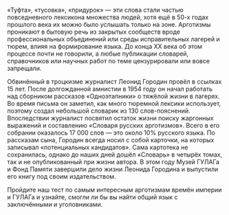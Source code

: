 «Туфта», «тусовка», «придурок» — эти слова стали частью повседневного лексикона множества людей, хотя ещё в 50-х годах прошлого века их можно было услышать только на зоне. Арготизмы проникают в бытовую речь из закрытых сообществ вроде профессиональных объединений или среды исправительных лагерей и тюрем, влияя на формирование языка. До конца XX века об этом процессе почти не говорили, а любые публикации словарей, справочников или научных работ по теме цензурировали или вовсе запрещали.

Обвинённый в троцкизме журналист Леонид Городин провёл в ссылках 15 лет. После долгожданной амнистии в 1954 году он начал работать над сборником рассказов «Одноэтапники» о тяжёлой жизни в лагерях. Во время письма он заметил, как много тюремной лексики использует, поэтому создал небольшой словарик из 130 слов-пояснений. Впоследствии журналист посвятил остаток жизни поиску жаргонных выражений и составлению «Словаря русских арготизмов». Всего в его собрании оказалось 17 000 слов — это около 10% русского языка. По рассказам сына, Городин всегда носил с собой карточки, на которых записывал «потенциальных кандидатов». Сама картотека не сохранилась, однако до наших дней дошёл «Словарь» в четырёх томах, так и не опубликованный при жизни автора. В этом году Музей ГУЛАГа и Фонд Памяти завершили дело жизни Леонида Городина и выпустили его книгу под своим издательством. 

Пройдите наш тест по самым интересным арготизмам времён империи и ГУЛАГа и узнайте, смогли ли бы вы найти общий язык с заключёнными и уголовниками.

  

